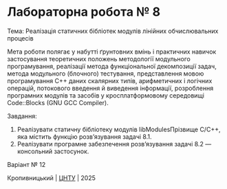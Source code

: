 ﻿# Лабораторна робота № 8

Тема: Реалізація статичних бібліотек модулів лінійних обчислювальних процесів

Мета роботи полягає у набутті ґрунтовних вмінь і практичних навичок застосування теоретичних положень методології модульного програмування, реалізації метода функціональної декомпозиції задач, метода модульного (блочного) тестування, представлення мовою програмування С++ даних скалярних типів, арифметичних і логічних операцій, потокового введення й виведення інформації, розроблення програмних модулів та засобів у кросплатформовому середовищі Code::Blocks (GNU GCC Compiler).

Завдання:
1. Реалізувати статичну бібліотеку модулів libModulesПрізвище C/C++, яка містить функцію розв’язування задачі 8.1. 
2. Реалізувати програмне забезпечення розв’язування задачі 8.2 — консольний застосунок.

Варіант № 12


Кропивницький | <a href="http://www.kntu.kr.ua/">ЦНТУ</a> | 2025
